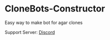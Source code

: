 # CloneBots-Constructor
Easy way to make bot for agar clones

Support Server: [Discord](http://200bots.ga/)
